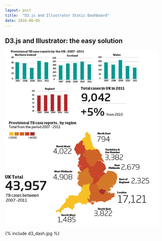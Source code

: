 ```yaml
---
layout: post
title:  "D3.js and Illustrator Static Dashboard"
date: 2016-06-05
---
```


<h2>D3.js and Illustrator: the easy solution</h2>
<img src="/_includes/d3_dash.jpg">

{% include d3_dash.jpg %}

